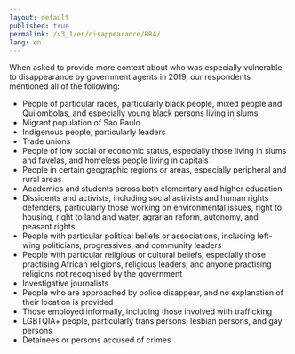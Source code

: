 ```yaml
---
layout: default
published: true
permalink: /v3_1/en/disappearance/BRA/
lang: en
---
```


When asked to provide more context about who was especially vulnerable to disappearance by government agents in 2019, our respondents mentioned all of the following:

-	People of particular races, particularly black people, mixed people and Quilombolas, and especially young black persons living in slums
-	Migrant population of Sao Paulo
-	Indigenous people, particularly leaders
-	Trade unions
-	People of low social or economic status, especially those living in slums and favelas, and homeless people living in capitals
-	People in certain geographic regions or areas, especially peripheral and rural areas 
-	Academics and students across both elementary and higher education
-	Dissidents and activists, including social activists and human rights defenders, particularly those working on environmental issues, right to housing, right to land and water, agrarian reform, autonomy, and peasant rights
-	People with particular political beliefs or associations, including left-wing politicians, progressives, and community leaders
-	People with particular religious or cultural beliefs, especially those practising African religions, religious leaders, and anyone practising religions not recognised by the government
-	Investigative journalists
-	People who are approached by police disappear, and no explanation of their location is provided
-	Those employed informally, including those involved with trafficking
-	LGBTQIA+ people, particularly trans persons, lesbian persons, and gay persons
-	Detainees or persons accused of crimes
